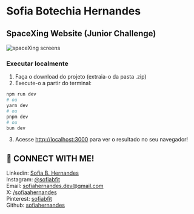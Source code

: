 # Sofia Botechia Hernandes
## SpaceXing Website (Junior Challenge)
![spaceXing screens](https://github.com/user-attachments/assets/7a98476c-3f11-4aa5-af2b-a1c87da4f391)

### Executar localmente
1. Faça o download do projeto (extraia-o da pasta .zip)
2. Execute-o a partir do terminal:
```bash
npm run dev
# ou
yarn dev
# ou
pnpm dev
# ou
bun dev
```
3. Acesse [http://localhost:3000](http://localhost:3000) para ver o resultado no seu navegador!

## 📩 CONNECT WITH ME!
Linkedin: [Sofia B. Hernandes](https://www.linkedin.com/in/sofia-botechia-hernandes-4a5379349?utm_source=share&utm_campaign=share_via&utm_content=profile&utm_medium=android_app)  
Instagram: [@sofiabfit](https://www.instagram.com/sofiabfit/)  
Email: [sofiahernandes.dev@gmail.com](mailto:sofiahernandes.dev@gmail.com)  
X: [/sofiaahernandes](https://x.com/sofiaahernandes)  
Pinterest: [sofiabfit](https://pin.it/5gRW2R2bW)  
Github: [sofiahernandes](https://github.com/sofiahernandes)
